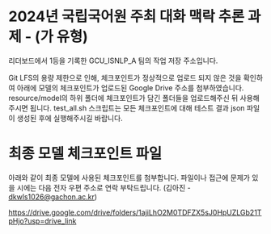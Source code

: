 # 2024년 국립국어원 주최 대화 맥락 추론 과제 - (가 유형)
리더보드에서 1등을 기록한 GCU_ISNLP_A 팀의 작업 저장 주소입니다.

Git LFS의 용량 제한으로 인해, 체크포인트가 정상적으로 업로드 되지 않은 것을 확인하여 아래에 모델의 체크포인트가 업로드된 Google Drive 주소를 첨부하였습니다.
resource/model의 하위 폴더에 체크포인트가 담긴 폴더들을 업로드해주신 뒤 사용해주시면 됩니다. 
test_all.sh 스크립트는 모든 체크포인트에 대해 테스트 결과 json 파일이 생성된 후에 실행해주시길 바랍니다.

# 최종 모델 체크포인트 파일
아래와 같이 최종 모델에 사용된 체크포인트를 첨부합니다.
파일이나 접근에 문제가 있을 시에는 다음 전자 우편 주소로 연락 부탁드립니다.  (김아진 - dkwls1026@gachon.ac.kr)

https://drive.google.com/drive/folders/1ajiLhO2M0TDFZX5sJ0HpUZLGb21TpHjo?usp=drive_link

